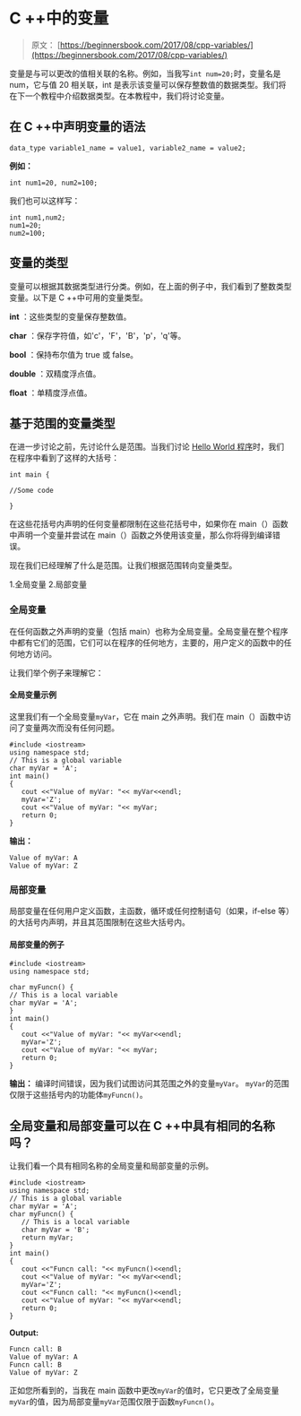 # C ++中的变量

> 原文： [https://beginnersbook.com/2017/08/cpp-variables/](https://beginnersbook.com/2017/08/cpp-variables/)

变量是与可以更改的值相关联的名称。例如，当我写`int num=20;`时，变量名是 num，它与值 20 相关联，int 是表示该变量可以保存整数值的数据类型。我们将在下一个教程中介绍数据类型。在本教程中，我们将讨论变量。

## 在 C ++中声明变量的语法

```
data_type variable1_name = value1, variable2_name = value2;
```

**例如：**

```
int num1=20, num2=100;
```

我们也可以这样写：

```
int num1,num2;
num1=20;
num2=100;
```

## 变量的类型

变量可以根据其数据类型进行分类。例如，在上面的例子中，我们看到了整数类型变量。以下是 C ++中可用的变量类型。

**int** ：这些类型的变量保存整数值。

**char** ：保存字符值，如'c'，'F'，'B'，'p'，'q'等。

**bool** ：保持布尔值为 true 或 false。

**double** ：双精度浮点值。

**float** ：单精度浮点值。

## 基于范围的变量类型

在进一步讨论之前，先讨论什么是范围。当我们讨论 [Hello World 程序](https://beginnersbook.com/2017/08/first-cpp-program/)时，我们在程序中看到了这样的大括号：

```
int main {

//Some code

}
```

在这些花括号内声明的任何变量都限制在这些花括号中，如果你在 main（）函数中声明一个变量并尝试在 main（）函数之外使用该变量，那么你将得到编译错误。

现在我们已经理解了什么是范围。让我们根据范围转向变量类型。

1.全局变量
2.局部变量

### 全局变量

在任何函数之外声明的变量（包括 main）也称为全局变量。全局变量在整个程序中都有它们的范围，它们可以在程序的任何地方，主要的，用户定义的函数中的任何地方访问。

让我们举个例子来理解它：

#### 全局变量示例

这里我们有一个全局变量`myVar`，它在 main 之外声明。我们在 main（）函数中访问了变量两次而没有任何问题。

```
#include <iostream>
using namespace std;
// This is a global variable
char myVar = 'A';
int main()
{
   cout <<"Value of myVar: "<< myVar<<endl;
   myVar='Z';
   cout <<"Value of myVar: "<< myVar;
   return 0;
}
```

**输出：**

```
Value of myVar: A
Value of myVar: Z
```

### 局部变量

局部变量在任何用户定义函数，主函数，循环或任何控制语句（如果，if-else 等）的大括号内声明，并且其范围限制在这些大括号内。

#### 局部变量的例子

```
#include <iostream>
using namespace std;

char myFuncn() {
// This is a local variable
char myVar = 'A';
}
int main()
{
   cout <<"Value of myVar: "<< myVar<<endl;
   myVar='Z';
   cout <<"Value of myVar: "<< myVar;
   return 0;
}
```

**输出：**
编译时间错误，因为我们试图访问其范围之外的变量`myVar`。 `myVar`的范围仅限于这些括号内的功能体`myFuncn()`。

## 全局变量和局部变量可以在 C ++中具有相同的名称吗？

让我们看一个具有相同名称的全局变量和局部变量的示例。

```
#include <iostream>
using namespace std;
// This is a global variable
char myVar = 'A';
char myFuncn() {
   // This is a local variable
   char myVar = 'B';
   return myVar;
}
int main()
{
   cout <<"Funcn call: "<< myFuncn()<<endl;
   cout <<"Value of myVar: "<< myVar<<endl;
   myVar='Z';
   cout <<"Funcn call: "<< myFuncn()<<endl;
   cout <<"Value of myVar: "<< myVar<<endl;
   return 0;
}
```

**Output:**

```
Funcn call: B
Value of myVar: A
Funcn call: B
Value of myVar: Z
```

正如您所看到的，当我在 main 函数中更改`myVar`的值时，它只更改了全局变量`myVar`的值，因为局部变量`myVar`范围仅限于函数`myFuncn()`。